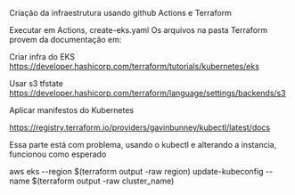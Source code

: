 Criação da infraestrutura usando github Actions e Terraform

Executar em Actions, create-eks.yaml
Os arquivos na pasta Terraform provem da documentação em:

Criar infra do EKS
https://developer.hashicorp.com/terraform/tutorials/kubernetes/eks

Usar s3 tfstate
https://developer.hashicorp.com/terraform/language/settings/backends/s3

Aplicar manifestos do Kubernetes

https://registry.terraform.io/providers/gavinbunney/kubectl/latest/docs

Essa parte está com problema, usando o kubectl e alterando a instancia, funcionou como esperado

aws eks --region $(terraform output -raw region) update-kubeconfig --name $(terraform output -raw cluster_name)
